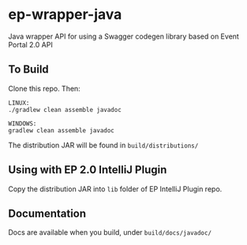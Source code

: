 # ep-wrapper-java
Java wrapper API for using a Swagger codegen library based on Event Portal 2.0 API



## To Build

Clone this repo.  Then:

```
LINUX:
./gradlew clean assemble javadoc

WINDOWS:
gradlew clean assemble javadoc
```

The distribution JAR will be found in `build/distributions/`


## Using with EP 2.0 IntelliJ Plugin

Copy the distribution JAR into `lib` folder of EP IntelliJ Plugin repo.

## Documentation

Docs are available when you build, under `build/docs/javadoc/`

